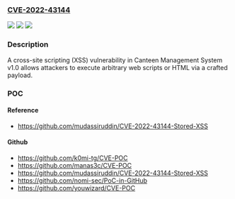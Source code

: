 ### [CVE-2022-43144](https://cve.mitre.org/cgi-bin/cvename.cgi?name=CVE-2022-43144)
![](https://img.shields.io/static/v1?label=Product&message=n%2Fa&color=blue)
![](https://img.shields.io/static/v1?label=Version&message=n%2Fa&color=blue)
![](https://img.shields.io/static/v1?label=Vulnerability&message=n%2Fa&color=brighgreen)

### Description

A cross-site scripting (XSS) vulnerability in Canteen Management System v1.0 allows attackers to execute arbitrary web scripts or HTML via a crafted payload.

### POC

#### Reference
- https://github.com/mudassiruddin/CVE-2022-43144-Stored-XSS

#### Github
- https://github.com/k0mi-tg/CVE-POC
- https://github.com/manas3c/CVE-POC
- https://github.com/mudassiruddin/CVE-2022-43144-Stored-XSS
- https://github.com/nomi-sec/PoC-in-GitHub
- https://github.com/youwizard/CVE-POC

